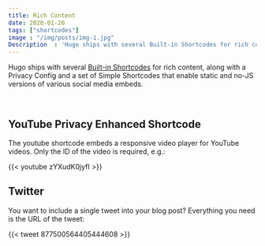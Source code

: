 ```yaml
---
title: Rich Content 
date: 2020-01-20
tags: ["shortcodes"]
image : "/img/posts/img-1.jpg"
Description  : 'Hugo ships with several Built-in Shortcodes for rich content, along with a...'
---
```


Hugo ships with several [Built-in Shortcodes](https://gohugo.io/content-management/shortcodes/#use-hugos-built-in-shortcodes) for rich content, along with a Privacy Config and a set of Simple Shortcodes that enable static and no-JS versions of various social media embeds.

&nbsp;
## YouTube Privacy Enhanced Shortcode

The youtube shortcode embeds a responsive video player for YouTube videos. Only the ID of the video is required, e.g.:

{{< youtube zYXudK0jyfI >}}
&nbsp;

## Twitter

You want to include a single tweet into your blog post? Everything you need is the URL of the tweet:

{{< tweet 877500564405444608 >}}

 
<!--Photo by Dimitri Houtteman on Unsplash-->
